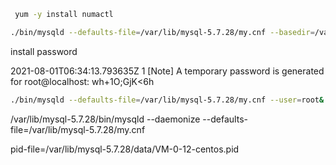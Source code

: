```sh
 yum -y install numactl

./bin/mysqld --defaults-file=/var/lib/mysql-5.7.28/my.cnf --basedir=/var/lib/mysql-5.7.28 --datadir=/var/lib/mysql-5.7.28/data --user=mysql --initialize

```
install password

2021-08-01T06:34:13.793635Z 1 [Note] A temporary password is generated for root@localhost: wh+1O;GjK<6h

```sh
./bin/mysqld --defaults-file=/var/lib/mysql-5.7.28/my.cnf --user=root&
```

/var/lib/mysql-5.7.28/bin/mysqld --daemonize --defaults-file=/var/lib/mysql-5.7.28/my.cnf

pid-file=/var/lib/mysql-5.7.28/data/VM-0-12-centos.pid


